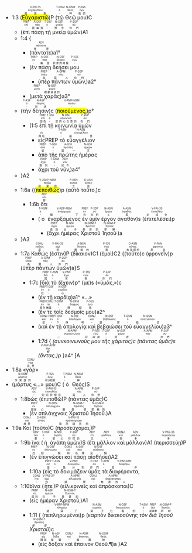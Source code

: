 
- <rt>1:3</rt> (<RUBY><ruby><ruby><mark>Εὐχαριστῶ</mark><rt>就感謝</rt></ruby><rt>εὐχαριστέω</rt></ruby><rt>V-PAI-1S</rt></RUBY>)P (<RUBY><ruby><ruby>τῷ<rt>-</rt></ruby><rt>ὁ</rt></ruby><rt>T-DSM</rt></RUBY> <RUBY><ruby><ruby>Θεῷ<rt>神</rt></ruby><rt>θεός</rt></ruby><rt>N-DSM</rt></RUBY> <RUBY><ruby><ruby>μου<rt>我的</rt></ruby><rt>ἐγώ</rt></ruby><rt>P-1GS</rt></RUBY>)C 
	- (<RUBY><ruby><ruby>ἐπὶ<rt>-</rt></ruby><rt>ἐπί</rt></ruby><rt>PREP</rt></RUBY> <RUBY><ruby><ruby>πάσῃ<rt>我每逢</rt></ruby><rt>πᾶς</rt></ruby><rt>A-DSF</rt></RUBY> <RUBY><ruby><ruby>τῇ<rt>-</rt></ruby><rt>ὁ</rt></ruby><rt>T-DSF</rt></RUBY> <RUBY><ruby><ruby>μνείᾳ<rt>想念</rt></ruby><rt>μνεία</rt></ruby><rt>N-DSF</rt></RUBY> <RUBY><ruby><ruby>ὑμῶν<rt>你們</rt></ruby><rt>σύ</rt></ruby><rt>P-2GP</rt></RUBY>)A1
	- <rt>1:4</rt> {
		- <rt>(</rt><RUBY><ruby><ruby>πάντοτε<rt>常是</rt></ruby><rt>πάντοτε</rt></ruby><rt>ADV</rt></RUBY><rt>)a1°</rt> 
		- <rt>(</rt><RUBY><ruby><ruby>ἐν<rt>-</rt></ruby><rt>ἐν</rt></ruby><rt>PREP</rt></RUBY> <RUBY><ruby><ruby>πάσῃ<rt>每逢</rt></ruby><rt>πᾶς</rt></ruby><rt>A-DSF</rt></RUBY> <RUBY><ruby><ruby>δεήσει<rt>祈求的時候</rt></ruby><rt>δέησις</rt></ruby><rt>N-DSF</rt></RUBY> <RUBY><ruby><ruby>μου<rt>-</rt></ruby><rt>ἐγώ</rt></ruby><rt>P-1GS</rt></RUBY> 
			- <RUBY><ruby><ruby>ὑπὲρ<rt>為</rt></ruby><rt>ὑπέρ</rt></ruby><rt>PREP</rt></RUBY> <RUBY><ruby><ruby>πάντων<rt>眾人</rt></ruby><rt>πᾶς</rt></ruby><rt>A-GPM</rt></RUBY> <RUBY><ruby><ruby>ὑμῶν‚<rt>你們</rt></ruby><rt>σύ</rt></ruby><rt>P-2GP</rt></RUBY><rt>)a2°</rt> 
		- <rt>(</rt><RUBY><ruby><ruby>μετὰ<rt>-</rt></ruby><rt>μετά</rt></ruby><rt>PREP</rt></RUBY> <RUBY><ruby><ruby>χαρᾶς<rt>歡歡喜喜的</rt></ruby><rt>χαρά</rt></ruby><rt>N-GSF</rt></RUBY><rt>)a3°</rt> 
	- <rt>(</rt><RUBY><ruby><ruby>τὴν<rt>-</rt></ruby><rt>ὁ</rt></ruby><rt>T-ASF</rt></RUBY> <RUBY><ruby><ruby>δέησιν<rt>祈求</rt></ruby><rt>δέησις</rt></ruby><rt>N-ASF</rt></RUBY><rt>)c</rt> <rt>(</rt><RUBY><ruby><ruby><mark>ποιούμενος‚</mark><rt>-</rt></ruby><rt>ποιέω</rt></ruby><rt>V-PMP-NSM</rt></RUBY><rt>)p°</rt>
		- <rt>(</rt><rt>1:5</rt> <RUBY><ruby><ruby>ἐπὶ<rt>因為</rt></ruby><rt>ἐπί</rt></ruby><rt>PREP</rt></RUBY> <RUBY><ruby><ruby>τῇ<rt>-</rt></ruby><rt>ὁ</rt></ruby><rt>T-DSF</rt></RUBY> <RUBY><ruby><ruby>κοινωνίᾳ<rt>是同心合意的</rt></ruby><rt>κοινωνία</rt></ruby><rt>N-DSF</rt></RUBY> <RUBY><ruby><ruby>ὑμῶν<rt>你們</rt></ruby><rt>σύ</rt></ruby><rt>P-2GP</rt></RUBY>
			- <ruby><ruby>εἰς<rt>興旺</rt></ruby><rt>εἰς</rt></ruby><rt>PREP</rt></RUBY> <RUBY><ruby><ruby>τὸ<rt>-</rt></ruby><rt>ὁ</rt></ruby><rt>T-ASN</rt></RUBY> <RUBY><ruby><ruby>εὐαγγέλιον<rt>福音</rt></ruby><rt>εὐαγγέλιον</rt></ruby><rt>N-ASN</rt></RUBY>
			- <RUBY><ruby><ruby>ἀπὸ<rt>從</rt></ruby><rt>ἀπό</rt></ruby><rt>PREP</rt></RUBY> <RUBY><ruby><ruby>τῆς<rt>-</rt></ruby><rt>ὁ</rt></ruby><rt>T-GSF</rt></RUBY> <RUBY><ruby><ruby>πρώτης<rt>頭一</rt></ruby><rt>πρῶτος</rt></ruby><rt>A-GSF</rt></RUBY> <RUBY><ruby><ruby>ἡμέρας<rt>天</rt></ruby><rt>ἡμέρα</rt></ruby><rt>N-GSF</rt></RUBY>
			- <RUBY><ruby><ruby>ἄχρι<rt>直到</rt></ruby><rt>ἄχρι</rt></ruby><rt>PREP</rt></RUBY> <RUBY><ruby><ruby>τοῦ<rt>-</rt></ruby><rt>ὁ</rt></ruby><rt>T-GSM</rt></RUBY> <RUBY><ruby><ruby>νῦν‚<rt>如今</rt></ruby><rt>νῦν</rt></ruby><rt>ADV</rt></RUBY><rt>)a4°</rt>
	-  }A2
	- <rt>1:6a</rt> {<rt>(</rt><RUBY><ruby><ruby><mark>πεποιθὼς</mark><rt>我深信</rt></ruby><rt>πείθω</rt></ruby><rt>V-2RAP-NSM</rt></RUBY><rt>)p</rt> <rt>(</rt><RUBY><ruby><ruby>αὐτὸ<rt>工</rt></ruby><rt>αὐτός</rt></ruby><rt>P-ASN</rt></RUBY> <RUBY><ruby><ruby>τοῦτο‚<rt>這</rt></ruby><rt>οὗτος</rt></ruby><rt>D-ASN</rt></RUBY><rt>)c</rt> 
		- <rt>1:6b</rt> <RUBY><ruby><ruby>ὅτι<rt>那</rt></ruby><rt>ὅτι</rt></ruby><rt>ADV</rt></RUBY> 
			- <rt>(</rt><RUBY><ruby><ruby>ὁ<rt>-</rt></ruby><rt>ὁ</rt></ruby><rt>T-NSM</rt></RUBY> <RUBY><ruby><ruby>ἐναρξάμενος<rt>動了</rt></ruby><rt>ἐνάρχομαι</rt></ruby><rt>V-ADP-NSM</rt></RUBY> <RUBY><ruby><ruby>ἐν<rt>在</rt></ruby><rt>ἐν</rt></ruby><rt>PREP</rt></RUBY> <RUBY><ruby><ruby>ὑμῖν<rt>你們</rt></ruby><rt>σύ</rt></ruby><rt>P-2DP</rt></RUBY> <RUBY><ruby><ruby>ἔργον<rt>工</rt></ruby><rt>ἔργον</rt></ruby><rt>N-ASN</rt></RUBY> <RUBY><ruby><ruby>ἀγαθὸν<rt>善</rt></ruby><rt>ἀγαθός</rt></ruby><rt>A-ASN</rt></RUBY><rt>)s</rt> <rt>(</rt><RUBY><ruby><ruby>ἐπιτελέσει<rt>必成全</rt></ruby><rt>ἐπιτελέω</rt></ruby><rt>V-FAI-3S</rt></RUBY><rt>)p</rt> 
				- <rt>(</rt><RUBY><ruby><ruby>ἄχρι<rt>直到</rt></ruby><rt>ἄχρι</rt></ruby><rt>PREP</rt></RUBY> <RUBY><ruby><ruby>ἡμέρας<rt>日子</rt></ruby><rt>ἡμέρα</rt></ruby><rt>N-GSF</rt></RUBY> <RUBY><ruby><ruby>Χριστοῦ<rt>基督的</rt></ruby><rt>Χριστός</rt></ruby><rt>N-GSM-T</rt></RUBY> <RUBY><ruby><ruby>Ἰησοῦ·<rt>耶穌</rt></ruby><rt>Ἰησοῦς</rt></ruby><rt>N-GSM-P</rt></RUBY><rt>)a</rt>
	-  }A3
	- <rt>1:7a</rt> <RUBY><ruby><ruby>Καθώς<rt>原</rt></ruby><rt>καθώς</rt></ruby><rt>CONJ</rt></RUBY> (<RUBY><ruby><ruby>ἐστιν<rt>是</rt></ruby><rt>εἰμί</rt></ruby><rt>V-PAI-3S</rt></RUBY>)P (<RUBY><ruby><ruby>δίκαιον<rt>應當的</rt></ruby><rt>δίκαιος</rt></ruby><rt>A-NSN</rt></RUBY>)C1 (<RUBY><ruby><ruby>ἐμοὶ<rt>我</rt></ruby><rt>ἐγώ</rt></ruby><rt>P-1DS</rt></RUBY>)C2 {<rt>(</rt><RUBY><ruby><ruby>τοῦτο<rt>有這樣的</rt></ruby><rt>οὗτος</rt></ruby><rt>D-ASN</rt></RUBY><rt>)c</rt> <rt>(</rt><RUBY><ruby><ruby>φρονεῖν<rt>意念</rt></ruby><rt>φρονέω</rt></ruby><rt>V-PAN</rt></RUBY><rt>)p</rt> <rt>(</rt><RUBY><ruby><ruby>ὑπὲρ<rt>為</rt></ruby><rt>ὑπέρ</rt></ruby><rt>PREP</rt></RUBY> <RUBY><ruby><ruby>πάντων<rt>眾人</rt></ruby><rt>πᾶς</rt></ruby><rt>A-GPM</rt></RUBY> <RUBY><ruby><ruby>ὑμῶν<rt>你們</rt></ruby><rt>σύ</rt></ruby><rt>P-2GP</rt></RUBY><rt>)a</rt>}S 
		- <rt>1:7c</rt> <rt>⁅</rt><RUBY><ruby><ruby>διὰ<rt>因</rt></ruby><rt>διά</rt></ruby><rt>PREP</rt></RUBY> <RUBY><ruby><ruby>τὸ<rt>-</rt></ruby><rt>ὁ</rt></ruby><rt>T-ASN</rt></RUBY> <rt>(</rt><RUBY><ruby><ruby>ἔχειν<rt>常</rt></ruby><rt>ἔχω</rt></ruby><rt>V-PAN</rt></RUBY><rt>)p^</rt> <rt>(</rt><RUBY><ruby><ruby>με<rt>我</rt></ruby><rt>ἐγώ</rt></ruby><rt>P-1AS</rt></RUBY><rt>)s</rt> <rt>(</rt>«<RUBY><ruby><ruby>ὑμᾶς‚<rt>你們</rt></ruby><rt>σύ</rt></ruby><rt>P-2AP</rt></RUBY>»<rt>)c</rt>
			- <rt>(</rt><RUBY><ruby><ruby>ἐν<rt>在</rt></ruby><rt>ἐν</rt></ruby><rt>PREP</rt></RUBY> <RUBY><ruby><ruby>τῇ<rt>-</rt></ruby><rt>ὁ</rt></ruby><rt>T-DSF</rt></RUBY> <RUBY><ruby><ruby>καρδίᾳ<rt>心</rt></ruby><rt>καρδία</rt></ruby><rt>N-DSF</rt></RUBY><rt>)a1^</rt> «...» 
			- <rt>(</rt><RUBY><ruby><ruby>ἔν<rt>是在</rt></ruby><rt>ἐν</rt></ruby><rt>PREP</rt></RUBY> <RUBY><ruby><ruby>τε<rt>無論</rt></ruby><rt>τε</rt></ruby><rt>CONJ</rt></RUBY> <RUBY><ruby><ruby>τοῖς<rt>-</rt></ruby><rt>ὁ</rt></ruby><rt>T-DPM</rt></RUBY> <RUBY><ruby><ruby>δεσμοῖς<rt>捆鎖</rt></ruby><rt>δεσμός</rt></ruby><rt>N-DPM</rt></RUBY> <RUBY><ruby><ruby>μου<rt>我</rt></ruby><rt>ἐγώ</rt></ruby><rt>P-1GS</rt></RUBY><rt>)a2^</rt> 
			- <rt>(</rt><RUBY><ruby><ruby>καὶ<rt>是</rt></ruby><rt>καί</rt></ruby><rt>CONJ</rt></RUBY> <RUBY><ruby><ruby>ἐν<rt>-</rt></ruby><rt>ἐν</rt></ruby><rt>PREP</rt></RUBY> <RUBY><ruby><ruby>τῇ<rt>0</rt></ruby><rt>ὁ</rt></ruby><rt>T-DSF</rt></RUBY> <RUBY><ruby><ruby>ἀπολογίᾳ<rt>辯明</rt></ruby><rt>ἀπολογία</rt></ruby><rt>N-DSF</rt></RUBY> <RUBY><ruby><ruby>καὶ<rt>-</rt></ruby><rt>καί</rt></ruby><rt>CONJ</rt></RUBY> <RUBY><ruby><ruby>βεβαιώσει<rt>證實</rt></ruby><rt>βεβαίωσις</rt></ruby><rt>N-DSF</rt></RUBY> <RUBY><ruby><ruby>τοῦ<rt>-</rt></ruby><rt>ὁ</rt></ruby><rt>T-GSN</rt></RUBY> <RUBY><ruby><ruby>εὐαγγελίου<rt>福音</rt></ruby><rt>εὐαγγέλιον</rt></ruby><rt>N-GSN</rt></RUBY>)<rt>a3^</rt> 
			- <rt>1:7d</rt> <rt>{ _(</rt><RUBY><ruby><ruby>συνκοινωνούς<rt>一同</rt></ruby><rt>συγκοινωνός</rt></ruby><rt>N-APM</rt></RUBY> <RUBY><ruby><ruby>μου<rt>與我</rt></ruby><rt>ἐγώ</rt></ruby><rt>P-1GS</rt></RUBY> <RUBY><ruby><ruby>τῆς<rt>-</rt></ruby><rt>ὁ</rt></ruby><rt>T-GSF</rt></RUBY> <RUBY><ruby><ruby>χάριτος<rt>得恩</rt></ruby><rt>χάρις</rt></ruby><rt>N-GSF</rt></RUBY><rt>)c</rt> <rt>(</rt><RUBY><ruby><ruby>πάντας<rt>-</rt></ruby><rt>πᾶς</rt></ruby><rt>A-APM</rt></RUBY> <RUBY><ruby><ruby>ὑμᾶς<rt>你們</rt></ruby><rt>σύ</rt></ruby><rt>P-2AP</rt></RUBY><rt>)s</rt> <rt>(</rt><RUBY><ruby><ruby>ὄντας.<rt>都</rt></ruby><rt>εἰμί</rt></ruby><rt>V-PAP-APM</rt></RUBY><rt>)p_</rt> <rt>}a4^</rt> ⁆A
- <rt>1:8a</rt> «<RUBY><ruby><ruby>γάρ<rt>這是</rt></ruby><rt>γάρ</rt></ruby><rt>CONJ</rt></RUBY>»
- (<RUBY><ruby><ruby>μάρτυς<rt>作見證的</rt></ruby><rt>μάρτυς</rt></ruby><rt>N-NSM</rt></RUBY> «…» <RUBY><ruby><ruby>μου<rt>可以給我</rt></ruby><rt>ἐγώ</rt></ruby><rt>P-1GS</rt></RUBY>)C (<RUBY><ruby><ruby>ὁ<rt>-</rt></ruby><rt>ὁ</rt></ruby><rt>T-NSM</rt></RUBY> <RUBY><ruby><ruby>Θεός<rt>神</rt></ruby><rt>θεός</rt></ruby><rt>N-NSM</rt></RUBY>)S 
	- <rt>1:8b</rt><RUBY><ruby><ruby>ὡς<rt>-</rt></ruby><rt>ὡς</rt></ruby><rt>ADV</rt></RUBY> (<RUBY><ruby><ruby>ἐπιποθῶ<rt>切切的想念</rt></ruby><rt>ἐπιποθέω</rt></ruby><rt>V-PAI-1S</rt></RUBY>)P (<RUBY><ruby><ruby>πάντας<rt>眾人</rt></ruby><rt>πᾶς</rt></ruby><rt>A-APM</rt></RUBY> <RUBY><ruby><ruby>ὑμᾶς<rt>你們</rt></ruby><rt>σύ</rt></ruby><rt>P-2AP</rt></RUBY>)C 
		- (<RUBY><ruby><ruby>ἐν<rt>體會</rt></ruby><rt>ἐν</rt></ruby><rt>PREP</rt></RUBY> <RUBY><ruby><ruby>σπλάγχνοις<rt>心腸</rt></ruby><rt>σπλάγχνον</rt></ruby><rt>N-DPN</rt></RUBY> <RUBY><ruby><ruby>Χριστοῦ<rt>基督</rt></ruby><rt>Χριστός</rt></ruby><rt>N-GSM-T</rt></RUBY> <RUBY><ruby><ruby>Ἰησοῦ.<rt>耶穌的</rt></ruby><rt>Ἰησοῦς</rt></ruby><rt>N-GSM-P</rt></RUBY>)A
- <rt>1:9a</rt> <RUBY><ruby><ruby>Καὶ<rt>就是</rt></ruby><rt>καί</rt></ruby><rt>CONJ</rt></RUBY> (<RUBY><ruby><ruby>τοῦτο<rt>-</rt></ruby><rt>οὗτος</rt></ruby><rt>D-ASN</rt></RUBY>)C (<RUBY><ruby><ruby>προσεύχομαι‚<rt>我所禱告的</rt></ruby><rt>προσεύχομαι</rt></ruby><rt>V-PNI-1S</rt></RUBY>)P 
	- <rt>1:9b</rt> <RUBY><ruby><ruby>ἵνα<rt>要</rt></ruby><rt>ἵνα</rt></ruby><rt>ADV</rt></RUBY> (<RUBY><ruby><ruby>ἡ<rt>-</rt></ruby><rt>ὁ</rt></ruby><rt>T-NSF</rt></RUBY> <RUBY><ruby><ruby>ἀγάπη<rt>愛心</rt></ruby><rt>ἀγάπη</rt></ruby><rt>N-NSF</rt></RUBY> <RUBY><ruby><ruby>ὑμῶν<rt>你們的</rt></ruby><rt>σύ</rt></ruby><rt>P-2GP</rt></RUBY>)S (<RUBY><ruby><ruby>ἔτι<rt>又</rt></ruby><rt>ἔτι</rt></ruby><rt>ADV</rt></RUBY> <RUBY><ruby><ruby>μᾶλλον<rt>-</rt></ruby><rt>μᾶλλον</rt></ruby><rt>ADV</rt></RUBY> <RUBY><ruby><ruby>καὶ<rt>而</rt></ruby><rt>καί</rt></ruby><rt>CONJ</rt></RUBY> <RUBY><ruby><ruby>μᾶλλον<rt>多</rt></ruby><rt>μᾶλλον</rt></ruby><rt>ADV</rt></RUBY>)A1 (<RUBY><ruby><ruby>περισσεύῃ<rt>多</rt></ruby><rt>περισσεύω</rt></ruby><rt>V-PAS-3S</rt></RUBY>)P 
		- (<RUBY><ruby><ruby>ἐν<rt>在</rt></ruby><rt>ἐν</rt></ruby><rt>PREP</rt></RUBY> <RUBY><ruby><ruby>ἐπιγνώσει<rt>知識</rt></ruby><rt>ἐπίγνωσις</rt></ruby><rt>N-DSF</rt></RUBY> <RUBY><ruby><ruby>καὶ<rt>和</rt></ruby><rt>καί</rt></ruby><rt>CONJ</rt></RUBY> <RUBY><ruby><ruby>πάσῃ<rt>各樣</rt></ruby><rt>πᾶς</rt></ruby><rt>A-DSF</rt></RUBY> <RUBY><ruby><ruby>αἰσθήσει<rt>見識</rt></ruby><rt>αἴσθησις</rt></ruby><rt>N-DSF</rt></RUBY>)A2
		- <rt>1:10a</rt> {<RUBY><ruby><ruby>εἰς<rt>使</rt></ruby><rt>εἰς</rt></ruby><rt>PREP</rt></RUBY> <RUBY><ruby><ruby>τὸ<rt>-</rt></ruby><rt>ὁ</rt></ruby><rt>T-ASN</rt></RUBY> <RUBY><ruby><ruby>δοκιμάζειν<rt>能分別</rt></ruby><rt>δοκιμάζω</rt></ruby><rt>V-PAN</rt></RUBY> <RUBY><ruby><ruby>ὑμᾶς<rt>你們</rt></ruby><rt>σύ</rt></ruby><rt>P-2AP</rt></RUBY> <RUBY><ruby><ruby>τὰ<rt>-</rt></ruby><rt>ὁ</rt></ruby><rt>T-APN</rt></RUBY> <RUBY><ruby><ruby>διαφέροντα‚<rt>是非</rt></ruby><rt>διαφέρω</rt></ruby><rt>V-PAP-APN</rt></RUBY> 
	- <rt>1:10b</rt><RUBY><ruby><ruby>ἵνα<rt>-</rt></ruby><rt>ἵνα</rt></ruby><rt>CONJ</rt></RUBY> (<RUBY><ruby><ruby>ἦτε<rt>作</rt></ruby><rt>εἰμί</rt></ruby><rt>V-PAS-2P</rt></RUBY>)P (<RUBY><ruby><ruby>εἰλικρινεῖς<rt>誠實</rt></ruby><rt>εἰλικρινής</rt></ruby><rt>A-NPM</rt></RUBY> <RUBY><ruby><ruby>καὶ<rt>-</rt></ruby><rt>καί</rt></ruby><rt>CONJ</rt></RUBY> <RUBY><ruby><ruby>ἀπρόσκοποι<rt>無過的人</rt></ruby><rt>ἀπρόσκοπος</rt></ruby><rt>A-NPM</rt></RUBY>)C 
		- (<RUBY><ruby><ruby>εἰς<rt>直到</rt></ruby><rt>εἰς</rt></ruby><rt>PREP</rt></RUBY> <RUBY><ruby><ruby>ἡμέραν<rt>日子</rt></ruby><rt>ἡμέρα</rt></ruby><rt>N-ASF</rt></RUBY> <RUBY><ruby><ruby>Χριστοῦ‚<rt>基督的</rt></ruby><rt>Χριστός</rt></ruby><rt>N-GSM-T</rt></RUBY>)A1
		- <rt>1:11</rt> { <rt>(</rt><RUBY><ruby><ruby>πεπληρωμένοι<rt>結滿了</rt></ruby><rt>πληρόω</rt></ruby><rt>V-RPP-NPM</rt></RUBY><rt>)p</rt> <rt>(</rt><RUBY><ruby><ruby>καρπὸν<rt>果子</rt></ruby><rt>καρπός</rt></ruby><rt>N-ASM</rt></RUBY> <RUBY><ruby><ruby>δικαιοσύνης<rt>仁義的</rt></ruby><rt>δικαιοσύνη</rt></ruby><rt>N-GSF</rt></RUBY> _<RUBY><ruby><ruby>τὸν<rt>-</rt></ruby><rt>ὁ</rt></ruby><rt>T-ASM</rt></RUBY> <rt></rt><RUBY><ruby><ruby>διὰ<rt>並靠着</rt></ruby><rt>διά</rt></ruby><rt>PREP</rt></RUBY> <RUBY><ruby><ruby>Ἰησοῦ<rt>耶穌</rt></ruby><rt>Ἰησοῦς</rt></ruby><rt>N-GSM-P</rt></RUBY> <RUBY><ruby><ruby>Χριστοῦ<rt>基督</rt></ruby><rt>Χριστός</rt></ruby><rt>N-GSM-T</rt></RUBY><rt>_)c</rt> 
			- <rt>(</rt><RUBY><ruby><ruby>εἰς<rt>歸與</rt></ruby><rt>εἰς</rt></ruby><rt>PREP</rt></RUBY> <RUBY><ruby><ruby>δόξαν<rt>榮耀</rt></ruby><rt>δόξα</rt></ruby><rt>N-ASF</rt></RUBY> <RUBY><ruby><ruby>καὶ<rt>-</rt></ruby><rt>καί</rt></ruby><rt>CONJ</rt></RUBY> <RUBY><ruby><ruby>ἔπαινον<rt>稱讚</rt></ruby><rt>ἔπαινος</rt></ruby><rt>N-ASM</rt></RUBY> <RUBY><ruby><ruby>Θεοῦ.¶<rt>神</rt></ruby><rt>θεός</rt></ruby><rt>N-GSM</rt></RUBY><rt>)a</rt> }A2
